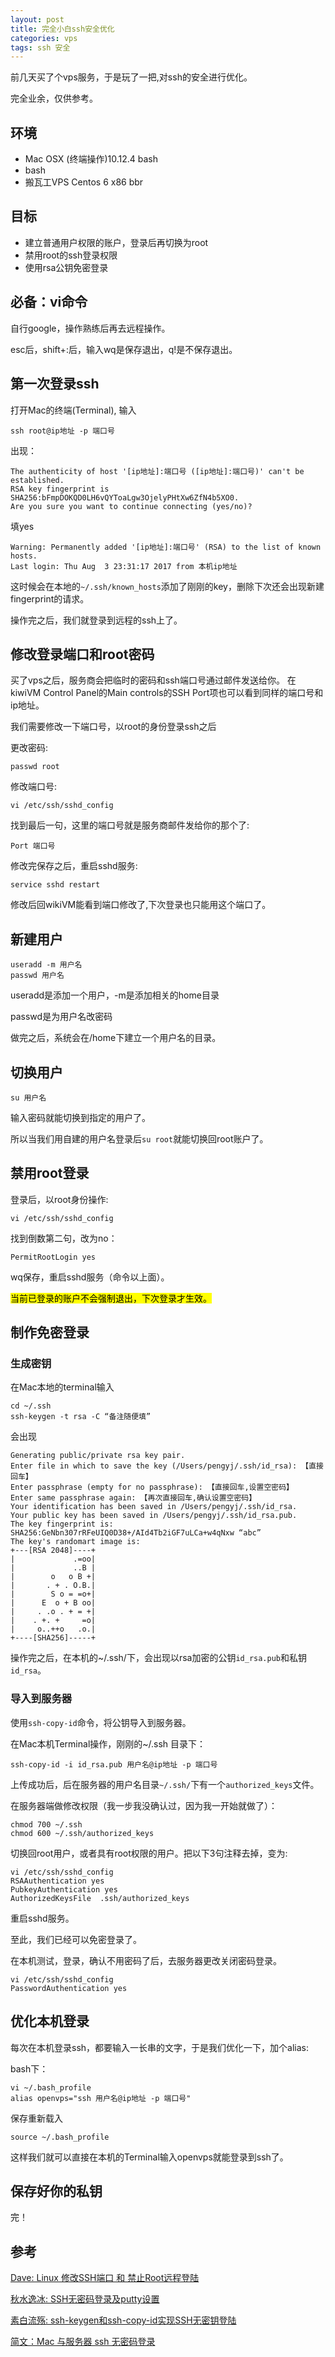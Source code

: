 ```yaml
---
layout: post
title: 完全小白ssh安全优化
categories: vps
tags: ssh 安全
---
```

前几天买了个vps服务，于是玩了一把,对ssh的安全进行优化。

完全业余，仅供参考。

## 环境
* Mac OSX (终端操作)10.12.4 bash
* bash
* 搬瓦工VPS Centos 6 x86 bbr 

## 目标

* 建立普通用户权限的账户，登录后再切换为root
* 禁用root的ssh登录权限
* 使用rsa公钥免密登录

## 必备：vi命令
自行google，操作熟练后再去远程操作。

esc后，shift+:后，输入wq是保存退出，q!是不保存退出。

## 第一次登录ssh
打开Mac的终端(Terminal), 输入

```
ssh root@ip地址 -p 端口号
```
出现：

```
The authenticity of host '[ip地址]:端口号 ([ip地址]:端口号)' can't be established.
RSA key fingerprint is SHA256:bFmpDOKQD0LH6vQYToaLgw3OjelyPHtXw6ZfN4b5XO0.
Are you sure you want to continue connecting (yes/no)? 
```
填yes

```
Warning: Permanently added '[ip地址]:端口号' (RSA) to the list of known hosts.
Last login: Thu Aug  3 23:31:17 2017 from 本机ip地址
```
这时候会在本地的```~/.ssh/known_hosts```添加了刚刚的key，删除下次还会出现新建fingerprint的请求。

操作完之后，我们就登录到远程的ssh上了。

## 修改登录端口和root密码
买了vps之后，服务商会把临时的密码和ssh端口号通过邮件发送给你。
在kiwiVM Control Panel的Main controls的SSH Port项也可以看到同样的端口号和ip地址。

我们需要修改一下端口号，以root的身份登录ssh之后

更改密码:

```
passwd root
```

修改端口号:

```
vi /etc/ssh/sshd_config
```

找到最后一句，这里的端口号就是服务商邮件发给你的那个了:

```
Port 端口号
```

修改完保存之后，重启sshd服务:

```
service sshd restart
```
修改后回wikiVM能看到端口修改了,下次登录也只能用这个端口了。

## 新建用户
```
useradd -m 用户名
passwd 用户名
```
useradd是添加一个用户，-m是添加相关的home目录

passwd是为用户名改密码

做完之后，系统会在/home下建立一个用户名的目录。

## 切换用户
```
su 用户名
```
输入密码就能切换到指定的用户了。

所以当我们用自建的用户名登录后```su root```就能切换回root账户了。

## 禁用root登录
登录后，以root身份操作:

```
vi /etc/ssh/sshd_config
```

找到倒数第二句，改为no：

```PermitRootLogin yes```

wq保存，重启sshd服务（命令以上面）。

<mark>当前已登录的账户不会强制退出，下次登录才生效。</mark>

## 制作免密登录
### 生成密钥
在Mac本地的terminal输入

```
cd ~/.ssh
ssh-keygen -t rsa -C “备注随便填”
```
会出现

```
Generating public/private rsa key pair.
Enter file in which to save the key (/Users/pengyj/.ssh/id_rsa): 【直接回车】
Enter passphrase (empty for no passphrase): 【直接回车,设置空密码】
Enter same passphrase again: 【再次直接回车,确认设置空密码】
Your identification has been saved in /Users/pengyj/.ssh/id_rsa.
Your public key has been saved in /Users/pengyj/.ssh/id_rsa.pub.
The key fingerprint is:
SHA256:GeNbn307rRFeUIQ0D38+/AId4Tb2iGF7uLCa+w4qNxw “abc”
The key's randomart image is:
+---[RSA 2048]----+
|             .=oo|
|             ..B |
|        o   o B +|
|       . + . O.B.|
|        S o = =o+|
|      E  o + B oo|
|     . .o . + = +|
|    . +. +     =o|
|     o..++o   .o.|
+----[SHA256]-----+

```
操作完之后，在本机的~/.ssh/下，会出现以rsa加密的公钥```id_rsa.pub```和私钥```id_rsa```。
### 导入到服务器
使用```ssh-copy-id```命令，将公钥导入到服务器。

在Mac本机Terminal操作，刚刚的~/.ssh 目录下：

```
ssh-copy-id -i id_rsa.pub 用户名@ip地址 -p 端口号
```
上传成功后，后在服务器的用户名目录```~/.ssh/```下有一个```authorized_keys```文件。

在服务器端做修改权限（我一步我没确认过，因为我一开始就做了）：

```
chmod 700 ~/.ssh
chmod 600 ~/.ssh/authorized_keys
```

切换回root用户，或者具有root权限的用户。把以下3句注释去掉，变为:

```
vi /etc/ssh/sshd_config
RSAAuthentication yes
PubkeyAuthentication yes
AuthorizedKeysFile	.ssh/authorized_keys
```
重启sshd服务。

至此，我们已经可以免密登录了。

在本机测试，登录，确认不用密码了后，去服务器更改关闭密码登录。

```
vi /etc/ssh/sshd_config
PasswordAuthentication yes
```

## 优化本机登录
每次在本机登录ssh，都要输入一长串的文字，于是我们优化一下，加个alias:

bash下：

```
vi ~/.bash_profile
alias openvps="ssh 用户名@ip地址 -p 端口号"
```

保存重新载入

```
source ~/.bash_profile
```

这样我们就可以直接在本机的Terminal输入openvps就能登录到ssh了。

## 保存好你的私钥
完！

## 参考
[Dave: Linux 修改SSH端口 和 禁止Root远程登陆](http://blog.csdn.net/tianlesoftware/article/details/6201898)

[秋水逸冰: SSH无密码登录及putty设置](https://teddysun.com/237.html)

[素白流殇: ssh-keygen和ssh-copy-id实现SSH无密钥登陆](http://www.jianshu.com/p/13919b5ba8a2)

[简文：Mac 与服务器 ssh 无密码登录](http://www.jianshu.com/p/ecc744c79d2f)
